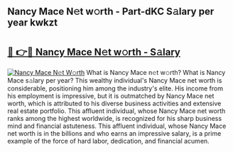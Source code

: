 ## Nancy Mace N𝚎t w𝚘rth - Part-dKC S𝚊lary per year kwkzt

# <h2><a href="http://gc2hh9.nevu.top/?p=Nancy+Mace">🔗 👉🔴 Nancy Mace N𝚎t w𝚘rth - S𝚊lary</a></h2>

[![Nancy Mace N𝚎t W𝚘rth](https://i.imgur.com/Oavwk0R.jpeg)](http://gc2hh9.nevu.top/?p=Nancy+Mace)
What is Nancy Mace n𝚎t w𝚘rth? What is Nancy Mace s𝚊lary per year?
This wealthy individual's Nancy Mace net worth is considerable, positioning him among the industry's elite. His income from his employment is impressive, but it is outmatched by Nancy Mace net worth, which is attributed to his diverse business activities and extensive real estate portfolio. This affluent individual, whose Nancy Mace net worth ranks among the highest worldwide, is recognized for his sharp business mind and financial astuteness. This affluent individual, whose Nancy Mace net worth is in the billions and who earns an impressive salary, is a prime example of the force of hard labor, dedication, and financial acumen.

